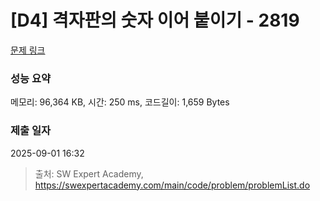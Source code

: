 # [D4] 격자판의 숫자 이어 붙이기 - 2819 

[문제 링크](https://swexpertacademy.com/main/code/problem/problemDetail.do?contestProbId=AV7I5fgqEogDFAXB) 

### 성능 요약

메모리: 96,364 KB, 시간: 250 ms, 코드길이: 1,659 Bytes

### 제출 일자

2025-09-01 16:32



> 출처: SW Expert Academy, https://swexpertacademy.com/main/code/problem/problemList.do